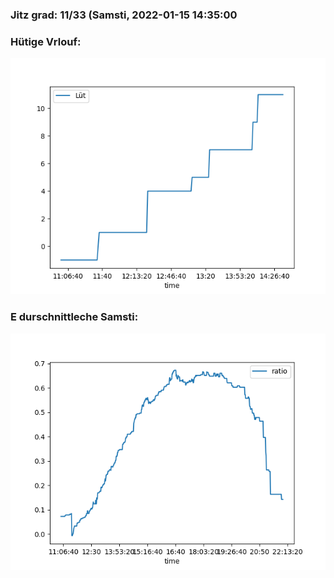 ### Jitz grad: 11/33 (Samsti, 2022-01-15 14:35:00

### Hütige Vrlouf:
![Graph](Today.png)

### E durschnittleche Samsti:
![Graph](Samsti.png)